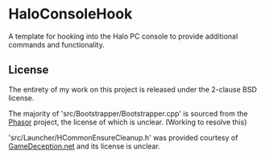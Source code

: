 # HaloConsoleHook

A template for hooking into the Halo PC console to provide additional commands and functionality.

## License

The entirety of my work on this project is released under the 2-clause BSD license.

The majority of 'src/Bootstrapper/Bootstrapper.cpp' is sourced from the [Phasor](https://github.com/urbanyoung/Phasor) project, the license of which is unclear. (Working to resolve this)

'src/Launcher/HCommonEnsureCleanup.h' was provided courtesy of [GameDeception.net](http://www.gamedeception.net/forums/184-Windows-Internals) and its license is unclear.
